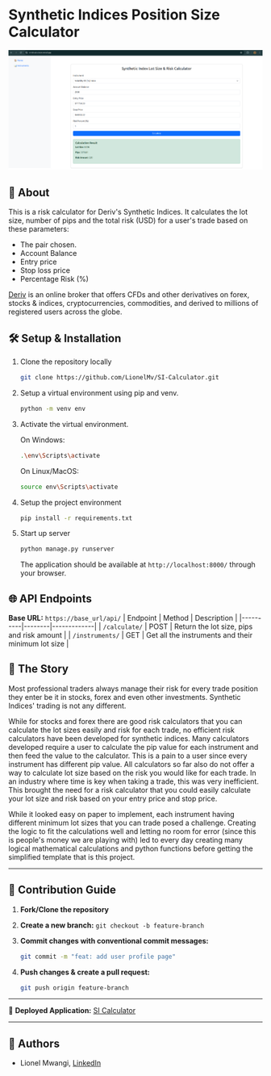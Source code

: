 # Synthetic Indices Position Size Calculator
![alt text](image.png)

## 📌 About

This is a risk calculator for Deriv's Synthetic Indices. It calculates the lot size, number of pips and the total risk (USD) for a user's trade based on these parameters:

- The pair chosen.
- Account Balance
- Entry price
- Stop loss price
- Percentage Risk (%)

[Deriv](https://deriv.com/) is an online broker that offers CFDs and other derivatives on forex, stocks & indices, cryptocurrencies, commodities, and derived to millions of registered users across the globe.

## 🛠 Setup & Installation

1. Clone the repository locally

    ```bash
    git clone https://github.com/LionelMv/SI-Calculator.git
    ```

2. Setup a virtual environment using pip and venv.
    ```bash
    python -m venv env
    ```

3. Activate the virtual environment.

    On Windows:

    ```bash
    .\env\Scripts\activate
    ```

    On Linux/MacOS:
    ```bash
    source env\Scripts\activate
    ```

4. Setup the project environment

    ```bash
    pip install -r requirements.txt
    ```

5. Start up server

    ```bash
    python manage.py runserver
    ```

    The application should be available at ```http://localhost:8000/``` through your browser.

## 🌐 API Endpoints
**Base URL:** `https://base_url/api/`
| Endpoint | Method | Description |
|----------|--------|-------------|
| `/calculate/` | POST | Return the lot size, pips and risk amount |
| `/instruments/` | GET | Get all the instruments and their minimum lot size  |

## 📘 The Story

Most professional traders always manage their risk for every trade position they enter be it in stocks, forex and even other investments. Synthetic Indices' trading is not any different.

While for stocks and forex there are good risk calculators that you can calculate the lot sizes easily and risk for each trade, no efficient risk calculators have been developed for synthetic indices. Many calculators developed require a user to calculate the pip value for each instrument and then feed the value to the calculator. This is a pain to a user since every instrument has different pip value. All calculators so far also do not offer a way to calculate lot size based on the risk you would like for each trade. In an industry where time is key when taking a trade, this was very inefficient. This brought the need for a risk calculator that you could easily calculate your lot size and risk based on your entry price and stop price.

While it looked easy on paper to implement, each instrument having different minimum lot sizes that you can trade posed a challenge. Creating the logic to fit the calculations well and letting no room for error (since this is people's money we are playing with) led to every day creating many logical mathematical calculations and python functions before getting the simplified template that is this project.

---

## 🤝 Contribution Guide

1. **Fork/Clone the repository**
2. **Create a new branch:** `git checkout -b feature-branch`
3. **Commit changes with conventional commit messages:**
  
    ```sh
    git commit -m "feat: add user profile page"
    ```
  
4. **Push changes & create a pull request:**
  
    ```sh
    git push origin feature-branch
    ```

---
📌 **Deployed Application:** [SI Calculator](https://si-risk-calculator.vercel.app/)

---

## 👥 Authors

- Lionel Mwangi, [LinkedIn](https://www.linkedin.com/in/lionelmwangi/)